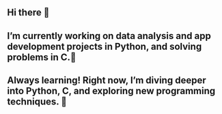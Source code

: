 ## Hi there 👋
## I’m currently working on data analysis and app development projects in Python, and solving problems in C.🔭 
## Always learning! Right now, I’m diving deeper into Python, C, and exploring new programming techniques. 🌱

<!--
**Rudainah380/Rudainah380** is a ✨ _special_ ✨ repository because its `README.md` (this file) appears on your GitHub profile.

Here are some ideas to get you started:
🔭 I’m currently working on data analysis and app development projects in Python, and solving problems in C.
🌱 Always learning! Right now, I’m diving deeper into Python, C, and exploring new programming techniques.
-->
